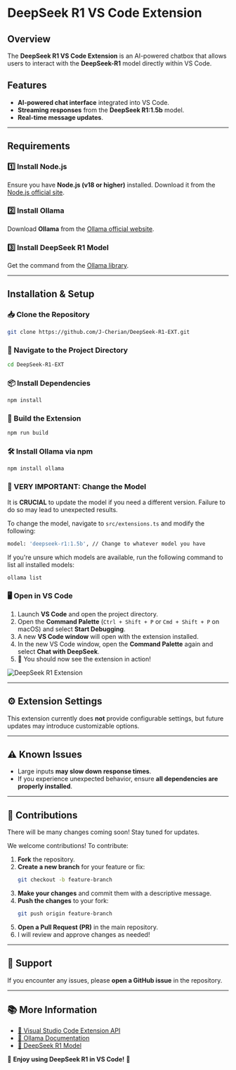 # DeepSeek R1 VS Code Extension

## Overview

The **DeepSeek R1 VS Code Extension** is an AI-powered chatbox that allows users to interact with the **DeepSeek-R1** model directly within VS Code.

## Features

- **AI-powered chat interface** integrated into VS Code.
- **Streaming responses** from the **DeepSeek R1:1.5b** model.
- **Real-time message updates**.

---

## Requirements

### 1️⃣ Install Node.js
Ensure you have **Node.js (v18 or higher)** installed. Download it from the [Node.js official site](https://nodejs.org/).

### 2️⃣ Install Ollama
Download **Ollama** from the [Ollama official website](https://ollama.com/download).

### 3️⃣ Install DeepSeek R1 Model
Get the command from the [Ollama library](https://ollama.com/library/deepseek-r1).

---

## Installation & Setup

### 📥 Clone the Repository
```sh
git clone https://github.com/J-Cherian/DeepSeek-R1-EXT.git
```

### 📂 Navigate to the Project Directory
```sh
cd DeepSeek-R1-EXT
```

### 📦 Install Dependencies
```sh
npm install
```

### 🔧 Build the Extension
```sh
npm run build
```

### 🛠 Install Ollama via npm
```sh
npm install ollama
```

### 🚨 VERY IMPORTANT: Change the Model 

It is **CRUCIAL** to update the model if you need a different version. Failure to do so may lead to unexpected results.

To change the model, navigate to `src/extensions.ts` and modify the following:
```sh
model: 'deepseek-r1:1.5b', // Change to whatever model you have
```

If you're unsure which models are available, run the following command to list all installed models:
```sh
ollama list
```

### 🖥 Open in VS Code
1. Launch **VS Code** and open the project directory.
2. Open the **Command Palette** (`Ctrl + Shift + P` or `Cmd + Shift + P` on macOS) and select **Start Debugging**.
3. A new **VS Code window** will open with the extension installed.
4. In the new VS Code window, open the **Command Palette** again and select **Chat with DeepSeek**.
5. 🎉 You should now see the extension in action!

![DeepSeek R1 Extension](https://github.com/user-attachments/assets/4be65577-8b6c-4a8a-be5e-777ca7595cf7)

---

## ⚙️ Extension Settings
This extension currently does **not** provide configurable settings, but future updates may introduce customizable options.

---

## ⚠️ Known Issues
- Large inputs **may slow down response times**.
- If you experience unexpected behavior, ensure **all dependencies are properly installed**.

---

## 🤝 Contributions

There will be many changes coming soon! Stay tuned for updates.

We welcome contributions! To contribute:

1. **Fork** the repository.
2. **Create a new branch** for your feature or fix:
   ```sh
   git checkout -b feature-branch
   ```
3. **Make your changes** and commit them with a descriptive message.
4. **Push the changes** to your fork:
   ```sh
   git push origin feature-branch
   ```
5. **Open a Pull Request (PR)** in the main repository.
6. I will review and approve changes as needed!

---

## 🤝 Support
If you encounter any issues, please **open a GitHub issue** in the repository.

---

## 📚 More Information
- [🔗 Visual Studio Code Extension API](https://code.visualstudio.com/api)
- [🔗 Ollama Documentation](https://ollama.com/docs)
- [🔗 DeepSeek R1 Model](https://ollama.com/library/deepseek-r1)

🚀 **Enjoy using DeepSeek R1 in VS Code!** 🚀
